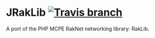 # JRakLib [![Travis branch](https://img.shields.io/travis/BlockServerProject/JRakLib/master.svg?style=flat-square)](https://travis-ci.org/BlockServerProject/JRakLib)
A port of the PHP MCPE RakNet networking library: RakLib.
